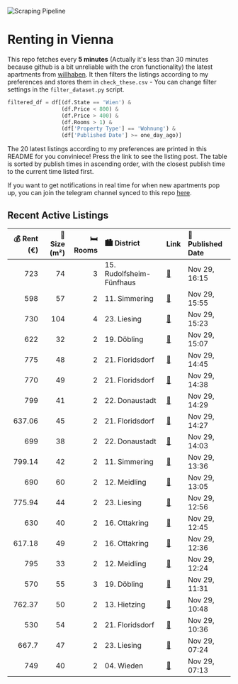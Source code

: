 ![Scraping Pipeline](https://github.com/AthomsG/renting-in-vienna/actions/workflows/run_pipeline.yml/badge.svg)


# Renting in Vienna

This repo fetches every **5 minutes** (Actually it's less than 30 minutes because github is a bit unreliable with the cron functionality) the latest apartments from [willhaben](https://www.willhaben.at/).
It then filters the listings according to my preferences and stores them in `check_these.csv` - You can change filter settings in the `filter_dataset.py` script.

```python
filtered_df = df[(df.State == 'Wien') & 
                 (df.Price < 800) &
                 (df.Price > 400) &
                 (df.Rooms > 1) &
                 (df['Property Type'] == 'Wohnung') &
                 (df['Published Date'] >= one_day_ago)]
```

The 20 latest listings according to my preferences are printed in this README for you conviniece! Press the link to see the listing post.
The table is sorted by publish times in ascending order, with the closest publish time to the current time listed first.

If you want to get notifications in real time for when new apartments pop up, you can join the telegram channel synced to this repo [here](https://t.me/+1HPAYOf5BSsyNTlk).

## Recent Active Listings

|   💰 Rent (€) |   📏 Size (m²) |   🛏️ Rooms | 🏙️ District              | Link                                                                                                                                                                                                                                | 📅 Published Date   |
|-------------:|--------------:|-----------:|:-------------------------|:------------------------------------------------------------------------------------------------------------------------------------------------------------------------------------------------------------------------------------|:-------------------|
|       723    |            74 |          3 | 15. Rudolfsheim-Fünfhaus | [🔗](https://www.willhaben.at/iad/immobilien/d/mietwohnungen/wien/wien-1150-rudolfsheim-f%C3%BCnfhaus/wiener-wohnen-direktvergabe-mit-vormerkschein-1804395621/)                                                                     | Nov 29, 16:15      |
|       598    |            57 |          2 | 11. Simmering            | [🔗](https://www.willhaben.at/iad/immobilien/d/mietwohnungen/wien/wien-1110-simmering/provisionsfrei:-ruhiger-57m%C2%B2-altbau-mit-einbauk%C3%BCche-und-2-zimmern---u3-n%C3%A4he-2056154143/)                                        | Nov 29, 15:55      |
|       730    |           104 |          4 | 23. Liesing              | [🔗](https://www.willhaben.at/iad/immobilien/d/mietwohnungen/wien/wien-1230-liesing/gemeindewohnung-4-zimmer-104-qm-in-wien-liesing-1250855382/)                                                                                     | Nov 29, 15:23      |
|       622    |            32 |          2 | 19. Döbling              | [🔗](https://www.willhaben.at/iad/immobilien/d/mietwohnungen/wien/wien-1190-d%C3%B6bling/klein-sehr-fein-dachgeschoss-in-d%C3%B6bling.-privat%21-1431189775/)                                                                        | Nov 29, 15:07      |
|       775    |            48 |          2 | 21. Floridsdorf          | [🔗](https://www.willhaben.at/iad/immobilien/d/mietwohnungen/wien/wien-1210-floridsdorf/%22flori-flats%22:-mietkauf-in-floridsdorf---idyllisches-wohnen-in-heurigengegend-737461147/)                                                | Nov 29, 14:45      |
|       770    |            49 |          2 | 21. Floridsdorf          | [🔗](https://www.willhaben.at/iad/immobilien/d/mietwohnungen/wien/wien-1210-floridsdorf/stammersdorfer-wohnparadies:-mietwohnungen-mit-kaufoption-737459071/)                                                                        | Nov 29, 14:38      |
|       799    |            41 |          2 | 22. Donaustadt           | [🔗](https://www.willhaben.at/iad/immobilien/d/mietwohnungen/wien/wien-1220-donaustadt/sonnige-2-zimmer-mit-klimaanlage-und-terrassse-%7C-ruhelage-%7C-badeteich-hirschstetten-in-fu%C3%9Fn%C3%A4he-2003519689/)                     | Nov 29, 14:29      |
|       637.06 |            45 |          2 | 21. Floridsdorf          | [🔗](https://www.willhaben.at/iad/immobilien/d/mietwohnungen/wien/wien-1210-floridsdorf/1210-wien-leopoldauer-stra%C3%9Fe-top-12-45m%C2%B2-2-zimmer-fu%C3%9Fbodenheizung-einbauk%C3%BCche-balkon-2.-liftstock-erstbezug-2132158813/) | Nov 29, 14:27      |
|       699    |            38 |          2 | 22. Donaustadt           | [🔗](https://www.willhaben.at/iad/immobilien/d/mietwohnungen/wien/wien-1220-donaustadt/1220-wien---genochplatz---ab-1.02.2025---gepflegte-neubauwohnung-mit-komplettk%C3%BCche-1695343321/)                                          | Nov 29, 14:03      |
|       799.14 |            42 |          2 | 11. Simmering            | [🔗](https://www.willhaben.at/iad/immobilien/d/mietwohnungen/wien/wien-1110-simmering/winteraktion---erster-monat-mietfrei%21-moderne-2-zimmerwohnung-mit-balkon%21-1780493551/)                                                     | Nov 29, 13:36      |
|       690    |            60 |          2 | 12. Meidling             | [🔗](https://www.willhaben.at/iad/immobilien/d/mietwohnungen/wien/wien-1120-meidling/%2Aentz%C3%BCckender-neubau-in-hofruhelage%2A-1381779268/)                                                                                      | Nov 29, 13:05      |
|       775.94 |            44 |          2 | 23. Liesing              | [🔗](https://www.willhaben.at/iad/immobilien/d/mietwohnungen/wien/wien-1230-liesing/2--zimmer-neubauwohnung-inkl-k%C3%BCche-loggia-au%C3%9Fenfl%C3%A4che-und-kellerabteil---u6-siebenhirten-in-gehweite/-bg65-3-12-1191773339/)      | Nov 29, 12:56      |
|       630    |            40 |          2 | 16. Ottakring            | [🔗](https://www.willhaben.at/iad/immobilien/d/mietwohnungen/wien/wien-1160-ottakring/charmante-2-zimmer-wohnung-in-ottakring-1007946507/)                                                                                           | Nov 29, 12:45      |
|       617.18 |            49 |          2 | 16. Ottakring            | [🔗](https://www.willhaben.at/iad/immobilien/d/mietwohnungen/wien/wien-1160-ottakring/moderne-2-zimmer-wohnung%21-anfragen-nur-per-mail---keine-anrufe%21-986669716/)                                                                | Nov 29, 12:36      |
|       795    |            33 |          2 | 12. Meidling             | [🔗](https://www.willhaben.at/iad/immobilien/d/mietwohnungen/wien/wien-1120-meidling/privat-:-wundersch%C3%B6ne-ruhige-neubau-wohnung-mit-balkon-2-zimmer-738441518/)                                                                | Nov 29, 12:24      |
|       570    |            55 |          3 | 19. Döbling              | [🔗](https://www.willhaben.at/iad/immobilien/d/mietwohnungen/wien/wien-1190-d%C3%B6bling/helle-&-renovierte-3-zimmer-gemeinde-wohnung-weiterzugeben-1939841424/)                                                                     | Nov 29, 11:31      |
|       762.37 |            50 |          2 | 13. Hietzing             | [🔗](https://www.willhaben.at/iad/immobilien/d/mietwohnungen/wien/wien-1130-hietzing/moderne-sehr-helle-2-zimmerwohnung-in-ober-st.veit%21-921874822/)                                                                               | Nov 29, 10:48      |
|       530    |            54 |          2 | 21. Floridsdorf          | [🔗](https://www.willhaben.at/iad/immobilien/d/mietwohnungen/wien/wien-1210-floridsdorf/gemeindewohnung-in-wien-1210---direktvergabe-1772731732/)                                                                                    | Nov 29, 10:36      |
|       667.7  |            47 |          2 | 23. Liesing              | [🔗](https://www.willhaben.at/iad/immobilien/d/mietwohnungen/wien/wien-1230-liesing/helle-und-ruhige-2-zimmer-wohnung-%7C-zellmann-immobilien-2012782510/)                                                                           | Nov 29, 07:24      |
|       749    |            40 |          2 | 04. Wieden               | [🔗](https://www.willhaben.at/iad/immobilien/d/mietwohnungen/wien/wien-1040-wieden/2-zimmer-%22alt-wien-charme%22-1904230961/)                                                                                                       | Nov 29, 07:13      |
